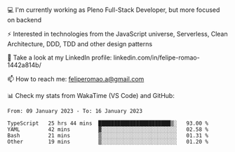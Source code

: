 💻 I'm currently working as Pleno Full-Stack Developer, but more focused on backend

⚡ Interested in technologies from the JavaScript universe, Serverless, Clean Architecture, DDD, TDD and other design patterns

👥 Take a look at my LinkedIn profile: linkedin.com/in/felipe-romao-1442a814b/

📫 How to reach me: feliperomao.a@gmail.com

📊 Check my stats from WakaTime (VS Code) and GitHub:

<!--START_SECTION:waka-->

```text
From: 09 January 2023 - To: 16 January 2023

TypeScript   25 hrs 44 mins  ███████████████████████▒░   93.00 %
YAML         42 mins         ▓░░░░░░░░░░░░░░░░░░░░░░░░   02.58 %
Bash         21 mins         ▒░░░░░░░░░░░░░░░░░░░░░░░░   01.31 %
Other        19 mins         ▒░░░░░░░░░░░░░░░░░░░░░░░░   01.20 %
```

<!--END_SECTION:waka-->

